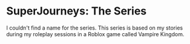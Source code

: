 # SuperJourneys: The Series
I couldn't find a name for the series.
This series is based on my stories during my roleplay sessions in a Roblox game called Vampire Kingdom.

